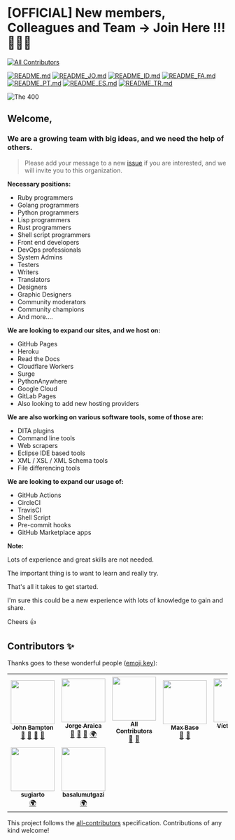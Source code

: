 # [OFFICIAL] New members, Colleagues and Team -> Join Here !!! 🚀🚀🚀
<!-- ALL-CONTRIBUTORS-BADGE:START - Do not remove or modify this section -->
[![All Contributors](https://img.shields.io/badge/all_contributors-9-orange.svg?style=flat-square)](#contributors-)
<!-- ALL-CONTRIBUTORS-BADGE:END -->

[![README.md](https://img.shields.io/badge/English-up-brightgreen)](README.md)
[![README_JO.md](https://img.shields.io/badge/Arabic-up-brightgreen)](README_JO.md)
[![README_ID.md](https://img.shields.io/badge/Indonesian-up-brightgreen)](README_ID.md)
[![README_FA.md](https://img.shields.io/badge/Persian-up-brightgreen)](README_FA.md)
[![README_PT.md](https://img.shields.io/badge/Portuguese-up-brightgreen)](README_PT.md)
[![README_ES.md](https://img.shields.io/badge/Spanish-up-brightgreen)](README_ES.md)
[![README_TR.md](https://img.shields.io/badge/Turkish-up-brightgreen)](README_TR.md)

![The 400](images/the-400.gif)

## **Welcome**,

### We are a growing team with big ideas, and we need the help of others.

> Please add your message to a new [issue](https://github.com/slurpcode/join-our-team/issues/new?assignees=&labels=invite+me+to+the+organisation&template=invitation.yml&title=Please+invite+me+to+the+Slurp+Code+GitHub+Community+Organization)
  if you are interested, and we will invite you to this organization.

**Necessary positions:**

- Ruby programmers
- Golang programmers
- Python programmers
- Lisp programmers
- Rust programmers
- Shell script programmers
- Front end developers
- DevOps professionals
- System Admins
- Testers
- Writers
- Translators
- Designers
- Graphic Designers
- Community moderators
- Community champions
- And more....

**We are looking to expand our sites, and we host on:**

- GitHub Pages
- Heroku
- Read the Docs
- Cloudflare Workers
- Surge
- PythonAnywhere
- Google Cloud
- GitLab Pages
- Also looking to add new hosting providers

**We are also working on various software tools, some of those are:**

- DITA plugins
- Command line tools
- Web scrapers
- Eclipse IDE based tools
- XML / XSL / XML Schema tools
- File differencing tools

**We are looking to expand our usage of:**

- GitHub Actions
- CircleCI
- TravisCI
- Shell Script
- Pre-commit hooks
- GitHub Marketplace apps

**Note:**

Lots of experience and great skills are not needed.

The important thing is to want to learn and really try.

That's all it takes to get started.

I'm sure this could be a new experience with lots of knowledge to gain and share.

Cheers 👍

## Contributors ✨

Thanks goes to these wonderful people ([emoji key](https://allcontributors.org/docs/en/emoji-key)):

<!-- ALL-CONTRIBUTORS-LIST:START - Do not remove or modify this section -->
<!-- prettier-ignore-start -->
<!-- markdownlint-disable -->
<table>
  <tr>
    <td align="center"><a href="https://github.com/jbampton"><img src="https://avatars.githubusercontent.com/u/418747?v=4?s=100" width="100px;" alt=""/><br /><sub><b>John Bampton</b></sub></a><br /><a href="https://github.com/slurpcode/join-our-team/commits?author=jbampton" title="Documentation">📖</a> <a href="#business-jbampton" title="Business development">💼</a> <a href="#ideas-jbampton" title="Ideas, Planning, & Feedback">🤔</a> <a href="#projectManagement-jbampton" title="Project Management">📆</a></td>
    <td align="center"><a href="https://github.com/summerhill5"><img src="https://avatars.githubusercontent.com/u/42298149?v=4?s=100" width="100px;" alt=""/><br /><sub><b>Jorge Araica</b></sub></a><br /><a href="#design-summerhill5" title="Design">🎨</a> <a href="#ideas-summerhill5" title="Ideas, Planning, & Feedback">🤔</a> <a href="#projectManagement-summerhill5" title="Project Management">📆</a> <a href="#translation-summerhill5" title="Translation">🌍</a></td>
    <td align="center"><a href="https://allcontributors.org"><img src="https://avatars.githubusercontent.com/u/46410174?v=4?s=100" width="100px;" alt=""/><br /><sub><b>All Contributors</b></sub></a><br /><a href="#projectManagement-all-contributors" title="Project Management">📆</a> <a href="https://github.com/slurpcode/join-our-team/commits?author=all-contributors" title="Documentation">📖</a></td>
    <td align="center"><a href="https://maxbase.org/"><img src="https://avatars.githubusercontent.com/u/2658040?v=4?s=100" width="100px;" alt=""/><br /><sub><b>Max Base</b></sub></a><br /><a href="#ideas-BaseMax" title="Ideas, Planning, & Feedback">🤔</a> <a href="https://github.com/slurpcode/join-our-team/commits?author=BaseMax" title="Documentation">📖</a></td>
    <td align="center"><a href="https://github.com/VictorAraica"><img src="https://avatars.githubusercontent.com/u/52689572?v=4?s=100" width="100px;" alt=""/><br /><sub><b>Víctor Araica</b></sub></a><br /><a href="#translation-VictorAraica" title="Translation">🌍</a> <a href="https://github.com/slurpcode/join-our-team/commits?author=VictorAraica" title="Documentation">📖</a></td>
    <td align="center"><a href="https://github.com/natasha2016github"><img src="https://avatars.githubusercontent.com/u/16957076?v=4?s=100" width="100px;" alt=""/><br /><sub><b>Natasha</b></sub></a><br /><a href="#translation-natasha2016github" title="Translation">🌍</a></td>
    <td align="center"><a href="https://github.com/Majalian"><img src="https://avatars.githubusercontent.com/u/81928799?v=4?s=100" width="100px;" alt=""/><br /><sub><b>Mujahid Al-Majali</b></sub></a><br /><a href="#translation-Majalian" title="Translation">🌍</a></td>
  </tr>
  <tr>
    <td align="center"><a href="https://www.linkedin.com/in/sugiarto-udah-15023111"><img src="https://avatars.githubusercontent.com/u/70807?v=4?s=100" width="100px;" alt=""/><br /><sub><b>sugiarto</b></sub></a><br /><a href="#translation-ugifractal" title="Translation">🌍</a></td>
    <td align="center"><a href="https://github.com/basalumutgazi"><img src="https://avatars.githubusercontent.com/u/81925269?v=4?s=100" width="100px;" alt=""/><br /><sub><b>basalumutgazi</b></sub></a><br /><a href="#translation-basalumutgazi" title="Translation">🌍</a></td>
  </tr>
</table>

<!-- markdownlint-restore -->
<!-- prettier-ignore-end -->

<!-- ALL-CONTRIBUTORS-LIST:END -->

This project follows the [all-contributors](https://github.com/all-contributors/all-contributors) specification. Contributions of any kind welcome!
